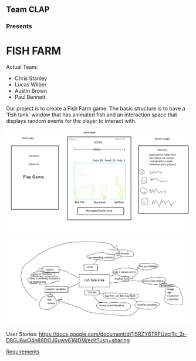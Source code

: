 ## Team CLAP
### Presents
# FISH FARM
Actual Team:
- Chris Stanley
- Lucas Wilber
- Austin Brown 
- Paul Bennett

Our project is to create a Fish Farm game. The basic structure is to have a 'fish tank' window that has animated fish and an interaction space that displays random events for the player to interact with.

![Wireframes](https://github.com/fish-farm-CLAP/fish-farm/blob/development/assets/fishProjectWireframe_gamePage.png?raw=true)

![Domain Model](https://github.com/fish-farm-CLAP/fish-farm/blob/development/assets/fishTank_domain_model.png?raw=true)

User Stories: https://docs.google.com/document/d/1j5RZY6TRFUzcjTc_3r-D8GJ6wO4n88DOJ6uwv616IDM/edit?usp=sharing

[Requirements](./requirements.md)
